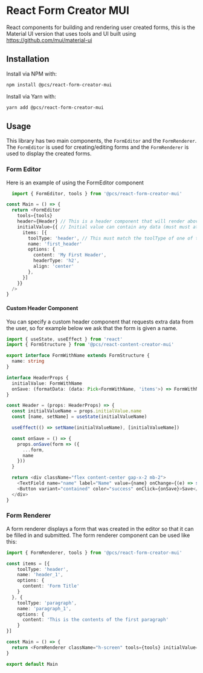 # React Form Creator MUI

React components for building and rendering user created forms, this is the Material UI version that uses tools and UI built using <https://github.com/mui/material-ui>

## Installation

Install via NPM with:

```bash
npm install @pcs/react-form-creator-mui
```

Install via Yarn with:

```bash
yarn add @pcs/react-form-creator-mui
```

## Usage

This library has two main components, the `FormEditor` and the `FormRenderer`. The `FormEditor` is used for creating/editing forms and the `FormRenderer` is used to display the created forms.

### Form Editor

Here is an example of using the FormEditor component

```typescript
  import { FormEditor, tools } from '@pcs/react-form-creator-mui'

const Main = () => {
  return <FormEditor
    tools={tools}
    header={Header} // This is a header component that will render above the form, it takes onSave as a prop which when called with a modifier function (where you can add any extra data) called onSave at the FormEditor level with the returned data.
    initialValue={{ // Initial value can contain any data (must must at the minimum contain an array of form items), this data gets passed down to the Header component specified above
      items: [{
        toolType: 'header', // This must match the toolType of one of the tools passed into the editor
        name: 'first_header'
        options: {
          content: 'My First Header',
          headerType: 'h2',
          align: 'center'
        },
      }]
    }}
  />
}
```

#### Custom Header Component

You can specify a custom header component that requests extra data from the user, so for example below we ask that the form is given a name.

```typescript
import { useState, useEffect } from 'react'
import { FormStructure } from '@pcs/react-content-creator-mui'

export interface FormWithName extends FormStructure {
  name: string
}

interface HeaderProps {
  initialValue: FormWithName
  onSave: (formatData: (data: Pick<FormWithName, 'items'>) => FormWithName) => void
}

const Header = (props: HeaderProps) => {
  const initialValueName = props.initialValue.name
  const [name, setName] = useState(initialValueName)

  useEffect(() => setName(initialValueName), [initialValueName])

  const onSave = () => {
    props.onSave(form => ({
      ...form,
      name
    }))
  }

  return <div className="flex content-center gap-x-2 mb-2">
    <TextField name="name" label="Name" value={name} onChange={(e) => setName(e.target.value)} />
    <Button variant="contained" color="success" onClick={onSave}>Save</Button>
  </div>
}
```

### Form Renderer

A form renderer displays a form that was created in the editor so that it can be filled in and submitted. The form renderer component can be used like this:

```typescript
import { FormRenderer, tools } from '@pcs/react-form-creator-mui'

const items = [{
    toolType: 'header',
    name: 'header_1',
    options: {
      content: 'Form Title'
    }
  }, {
    toolType: 'paragraph',
    name: 'paragraph_1',
    options: {
      content: 'This is the contents of the first paragraph'
    }
}]

const Main = () => {
  return <FormRenderer className="h-screen" tools={tools} initialValue={{ name: 'My Form', items }} />
}

export default Main
```
